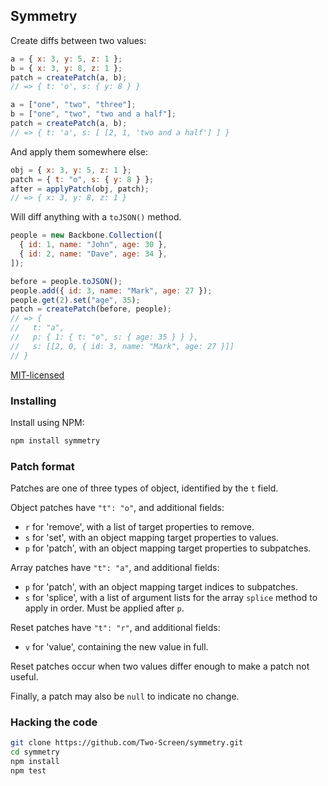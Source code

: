 ## Symmetry

Create diffs between two values:

```js
a = { x: 3, y: 5, z: 1 };
b = { x: 3, y: 8, z: 1 };
patch = createPatch(a, b);
// => { t: 'o', s: { y: 8 } }

a = ["one", "two", "three"];
b = ["one", "two", "two and a half"];
patch = createPatch(a, b);
// => { t: 'a', s: [ [2, 1, 'two and a half'] ] }
```

And apply them somewhere else:

```js
obj = { x: 3, y: 5, z: 1 };
patch = { t: "o", s: { y: 8 } };
after = applyPatch(obj, patch);
// => { x: 3, y: 8, z: 1 }
```

Will diff anything with a `toJSON()` method.

```js
people = new Backbone.Collection([
  { id: 1, name: "John", age: 30 },
  { id: 2, name: "Dave", age: 34 },
]);

before = people.toJSON();
people.add({ id: 3, name: "Mark", age: 27 });
people.get(2).set("age", 35);
patch = createPatch(before, people);
// => {
//   t: "a",
//   p: { 1: { t: "o", s: { age: 35 } } },
//   s: [[2, 0, { id: 3, name: "Mark", age: 27 }]]
// }
```

[MIT-licensed](http://en.wikipedia.org/wiki/MIT_license)

### Installing

Install using NPM:

```bash
npm install symmetry
```

### Patch format

Patches are one of three types of object, identified by the `t` field.

Object patches have `"t": "o"`, and additional fields:

- `r` for 'remove', with a list of target properties to remove.
- `s` for 'set', with an object mapping target properties to values.
- `p` for 'patch', with an object mapping target properties to subpatches.

Array patches have `"t": "a"`, and additional fields:

- `p` for 'patch', with an object mapping target indices to subpatches.
- `s` for 'splice', with a list of argument lists for the array `splice` method
  to apply in order. Must be applied after `p`.

Reset patches have `"t": "r"`, and additional fields:

- `v` for 'value', containing the new value in full.

Reset patches occur when two values differ enough to make a patch not useful.

Finally, a patch may also be `null` to indicate no change.

### Hacking the code

```bash
git clone https://github.com/Two-Screen/symmetry.git
cd symmetry
npm install
npm test
```
